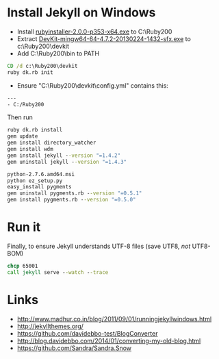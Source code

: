 Install Jekyll on Windows
========================

- Install [rubyinstaller-2.0.0-p353-x64.exe](http://rubyinstaller.org/downloads/) to C:\Ruby200
- Extract [DevKit-mingw64-64-4.7.2-20130224-1432-sfx.exe](http://cdn.rubyinstaller.org/archives/devkits/DevKit-mingw64-64-4.7.2-20130224-1432-sfx.exe) to c:\Ruby200\devkit
- Add C:\Ruby200\bin to PATH

```bat
CD /d c:\Ruby200\devkit
ruby dk.rb init
```

- Ensure "C:\Ruby200\devkit\config.yml" contains this:

```txt
---
- C:/Ruby200
```

Then run

```bat
ruby dk.rb install
gem update
gem install directory_watcher
gem install wdm
gem install jekyll --version "=1.4.2"
gem uninstall jekyll --version "=1.4.3"

python-2.7.6.amd64.msi
python ez_setup.py
easy_install pygments
gem uninstall pygments.rb --version "=0.5.1"
gem install pygments.rb --version "=0.5.0"
```

# Run it

Finally, to ensure Jekyll understands UTF-8 files (save UTF8, *not* UTF8-BOM)

```bat
chcp 65001
call jekyll serve --watch --trace
```

# Links

- http://www.madhur.co.in/blog/2011/09/01/runningjekyllwindows.html
- http://jekyllthemes.org/
- https://github.com/davidebbo-test/BlogConverter
- http://blog.davidebbo.com/2014/01/converting-my-old-blog.html
- https://github.com/Sandra/Sandra.Snow
